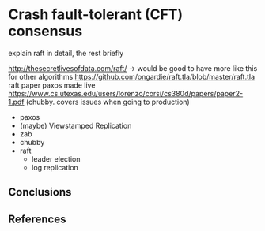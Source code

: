 # Crash fault-tolerant (CFT) consensus

explain raft in detail, the rest briefly

http://thesecretlivesofdata.com/raft/ -> would be good to have more like this for other algorithms
https://github.com/ongardie/raft.tla/blob/master/raft.tla
raft paper
paxos made live https://www.cs.utexas.edu/users/lorenzo/corsi/cs380d/papers/paper2-1.pdf (chubby. covers issues when going to production)


- paxos
- (maybe) Viewstamped Replication
- zab
- chubby
- raft
  - leader election
  - log replication

## Conclusions
## References
